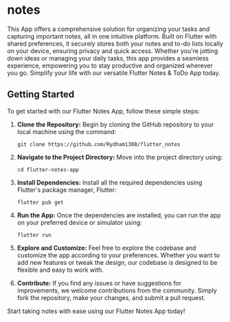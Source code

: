 # notes

This App offers a comprehensive solution for organizing your tasks and capturing important notes, all in one intuitive platform. Built on Flutter with shared preferences, it securely stores both your notes and to-do lists locally on your device, ensuring privacy and quick access. Whether you're jotting down ideas or managing your daily tasks, this app provides a seamless experience, empowering you to stay productive and organized wherever you go. Simplify your life with our versatile Flutter Notes & ToDo App today.

## Getting Started

To get started with our Flutter Notes App, follow these simple steps:

1. **Clone the Repository:** Begin by cloning the GitHub repository to your local machine using the command:
   ```
   git clone https://github.com/Rydham1308/flutter_notes
   ```

2. **Navigate to the Project Directory:** Move into the project directory using:
   ```
   cd flutter-notes-app
   ```

3. **Install Dependencies:** Install all the required dependencies using Flutter's package manager, Flutter:
   ```
   flutter pub get
   ```

4. **Run the App:** Once the dependencies are installed, you can run the app on your preferred device or simulator using:
   ```
   flutter run
   ```

5. **Explore and Customize:** Feel free to explore the codebase and customize the app according to your preferences. Whether you want to add new features or tweak the design, our codebase is designed to be flexible and easy to work with.

6. **Contribute:** If you find any issues or have suggestions for improvements, we welcome contributions from the community. Simply fork the repository, make your changes, and submit a pull request.

Start taking notes with ease using our Flutter Notes App today!
